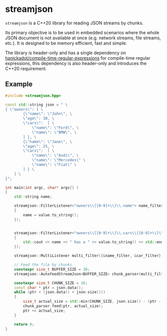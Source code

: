 # streamjson

`streamjson` is a C++20 library for reading JSON streams by chunks.

Its primary objective is to be used in embedded scenarios where the whole JSON document is not available at once (e.g. network streams, file streams, etc.).
It is designed to be memory efficient, fast and simple.

The library is header-only and has a single dependency on [hanickadot/compile-time-regular-expressions](https://github.com/hanickadot/compile-time-regular-expressions/tree) for compile-time regular expressions, this dependency is also header-only and introduces the C++20 requirement.

## Example

```cpp
#include <streamjson.hpp>

const std::string json = " \
{ \"owners\": [ \
        {\"name\": \"John\", \
        \"age\": 30, \
        \"cars\":  [ \
            \"name\": \"Ford\", \
            \"name\": \"BMW\", \
        ] }, \
        {\"name\": \"Jane\", \
        \"age\": 25, \
        \"cars\":  [ \
            \"name\": \"Audi\", \
            \"name\": \"Mercedes\" \
            \"name\": \"Fiat\" \
        ] } \
    ] \
}";

int main(int argc, char* argv[] )
{
    std::string name;

    streamjson::FilterListener<"owners\\[[0-9]+\\]\\.name"> name_filter([&](const std::string_view & key, const streamjson::JSONValue & value, const std::vector<size_t> & indexes)
    {
        name = value.to_string();
    });


    streamjson::FilterListener<"owners\\[[0-9]+\\]\\.cars\\[[0-9]+\\]\\.name"> car_filter([&](const std::string_view & key, const streamjson::JSONValue & value, const std::vector<size_t> & indexes)
    {
        std::cout << name << " has a " << value.to_string() << std::endl;
    });

    streamjson::MultiListener multi_filter({&name_filter, &car_filter});

    // Feed the file by chunks
    constexpr size_t BUFFER_SIZE = 30;
    streamjson::AutofeedStreamJson<BUFFER_SIZE> chunk_parser(multi_filter);

    constexpr size_t CHUNK_SIZE = 10;
    const char * ptr = json.data();
    while (ptr < (json.data() + json.size()))
    {
        size_t actual_size = std::min(CHUNK_SIZE, json.size() - (ptr - json.data()));
        chunk_parser.feed(ptr, actual_size);
        ptr += actual_size;
    }

    return 0;
}
```